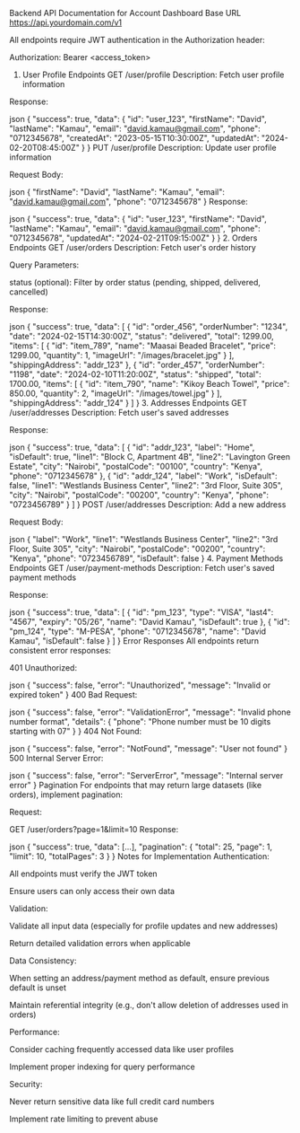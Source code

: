 Backend API Documentation for Account Dashboard
Base URL
https://api.yourdomain.com/v1

All endpoints require JWT authentication in the Authorization header:

Authorization: Bearer <access_token>
1. User Profile Endpoints
GET /user/profile
Description: Fetch user profile information

Response:

json
{
  "success": true,
  "data": {
    "id": "user_123",
    "firstName": "David",
    "lastName": "Kamau",
    "email": "david.kamau@gmail.com",
    "phone": "0712345678",
    "createdAt": "2023-05-15T10:30:00Z",
    "updatedAt": "2024-02-20T08:45:00Z"
  }
}
PUT /user/profile
Description: Update user profile information

Request Body:

json
{
  "firstName": "David",
  "lastName": "Kamau",
  "email": "david.kamau@gmail.com",
  "phone": "0712345678"
}
Response:

json
{
  "success": true,
  "data": {
    "id": "user_123",
    "firstName": "David",
    "lastName": "Kamau",
    "email": "david.kamau@gmail.com",
    "phone": "0712345678",
    "updatedAt": "2024-02-21T09:15:00Z"
  }
}
2. Orders Endpoints
GET /user/orders
Description: Fetch user's order history

Query Parameters:

status (optional): Filter by order status (pending, shipped, delivered, cancelled)

Response:

json
{
  "success": true,
  "data": [
    {
      "id": "order_456",
      "orderNumber": "1234",
      "date": "2024-02-15T14:30:00Z",
      "status": "delivered",
      "total": 1299.00,
      "items": [
        {
          "id": "item_789",
          "name": "Maasai Beaded Bracelet",
          "price": 1299.00,
          "quantity": 1,
          "imageUrl": "/images/bracelet.jpg"
        }
      ],
      "shippingAddress": "addr_123"
    },
    {
      "id": "order_457",
      "orderNumber": "1198",
      "date": "2024-02-10T11:20:00Z",
      "status": "shipped",
      "total": 1700.00,
      "items": [
        {
          "id": "item_790",
          "name": "Kikoy Beach Towel",
          "price": 850.00,
          "quantity": 2,
          "imageUrl": "/images/towel.jpg"
        }
      ],
      "shippingAddress": "addr_124"
    }
  ]
}
3. Addresses Endpoints
GET /user/addresses
Description: Fetch user's saved addresses

Response:

json
{
  "success": true,
  "data": [
    {
      "id": "addr_123",
      "label": "Home",
      "isDefault": true,
      "line1": "Block C, Apartment 4B",
      "line2": "Lavington Green Estate",
      "city": "Nairobi",
      "postalCode": "00100",
      "country": "Kenya",
      "phone": "0712345678"
    },
    {
      "id": "addr_124",
      "label": "Work",
      "isDefault": false,
      "line1": "Westlands Business Center",
      "line2": "3rd Floor, Suite 305",
      "city": "Nairobi",
      "postalCode": "00200",
      "country": "Kenya",
      "phone": "0723456789"
    }
  ]
}
POST /user/addresses
Description: Add a new address

Request Body:

json
{
  "label": "Work",
  "line1": "Westlands Business Center",
  "line2": "3rd Floor, Suite 305",
  "city": "Nairobi",
  "postalCode": "00200",
  "country": "Kenya",
  "phone": "0723456789",
  "isDefault": false
}
4. Payment Methods Endpoints
GET /user/payment-methods
Description: Fetch user's saved payment methods

Response:

json
{
  "success": true,
  "data": [
    {
      "id": "pm_123",
      "type": "VISA",
      "last4": "4567",
      "expiry": "05/26",
      "name": "David Kamau",
      "isDefault": true
    },
    {
      "id": "pm_124",
      "type": "M-PESA",
      "phone": "0712345678",
      "name": "David Kamau",
      "isDefault": false
    }
  ]
}
Error Responses
All endpoints return consistent error responses:

401 Unauthorized:

json
{
  "success": false,
  "error": "Unauthorized",
  "message": "Invalid or expired token"
}
400 Bad Request:

json
{
  "success": false,
  "error": "ValidationError",
  "message": "Invalid phone number format",
  "details": {
    "phone": "Phone number must be 10 digits starting with 07"
  }
}
404 Not Found:

json
{
  "success": false,
  "error": "NotFound",
  "message": "User not found"
}
500 Internal Server Error:

json
{
  "success": false,
  "error": "ServerError",
  "message": "Internal server error"
}
Pagination
For endpoints that may return large datasets (like orders), implement pagination:

Request:

GET /user/orders?page=1&limit=10
Response:

json
{
  "success": true,
  "data": [...],
  "pagination": {
    "total": 25,
    "page": 1,
    "limit": 10,
    "totalPages": 3
  }
}
Notes for Implementation
Authentication:

All endpoints must verify the JWT token

Ensure users can only access their own data

Validation:

Validate all input data (especially for profile updates and new addresses)

Return detailed validation errors when applicable

Data Consistency:

When setting an address/payment method as default, ensure previous default is unset

Maintain referential integrity (e.g., don't allow deletion of addresses used in orders)

Performance:

Consider caching frequently accessed data like user profiles

Implement proper indexing for query performance

Security:

Never return sensitive data like full credit card numbers

Implement rate limiting to prevent abuse
